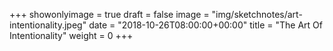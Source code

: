 +++
showonlyimage = true
draft = false
image = "img/sketchnotes/art-intentionality.jpeg"
date = "2018-10-26T08:00:00+00:00"
title = "The Art Of Intentionality"
weight = 0
+++

